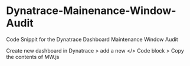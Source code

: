 # Dynatrace-Mainenance-Window-Audit
Code Snippit for the Dynatrace Dashboard Maintenance Window Audit

Create new dashboard in Dynatrace > add a new </> Code block > Copy the contents of MW.js 
